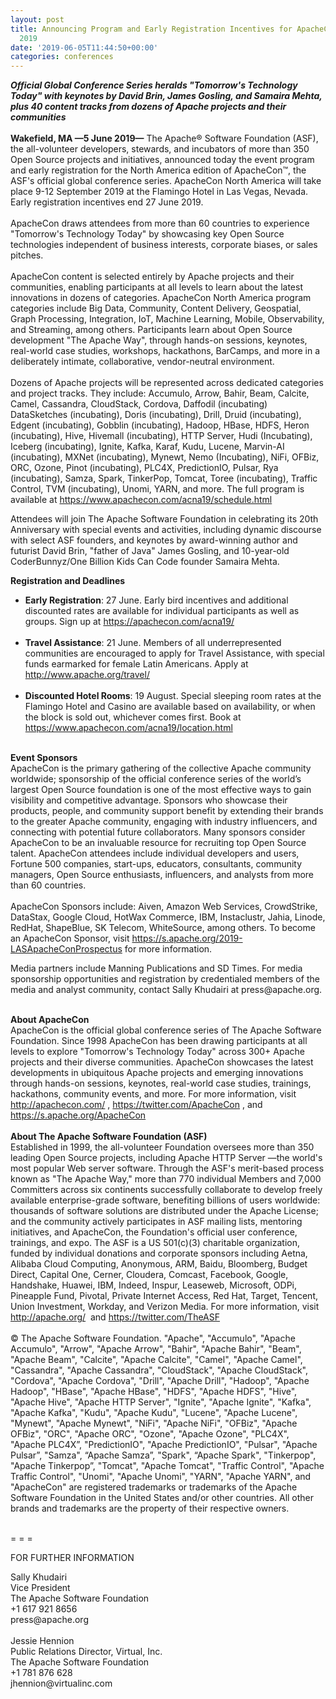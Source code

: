 ```yaml
---
layout: post
title: Announcing Program and Early Registration Incentives for ApacheCon™ North America
  2019
date: '2019-06-05T11:44:50+00:00'
categories: conferences
---
```

<div><strong><em>Official Global Conference Series heralds &quot;Tomorrow's Technology Today&quot; with keynotes by David Brin, James Gosling, and Samaira Mehta, plus 40 content tracks from dozens of Apache projects and their communities</em></strong></div> 
  <div><br /></div> 
  <div><strong>Wakefield, MA —5 June 2019—</strong> The Apache® Software Foundation (ASF), the all-volunteer developers, stewards, and incubators of more than 350 Open Source projects and initiatives, announced today the event program and early registration for the North America edition of ApacheCon™, the ASF's official global conference series. ApacheCon North America will take place 9-12 September 2019 at the Flamingo Hotel in Las Vegas, Nevada. Early registration incentives end 27 June 2019.</div> 
  <div><br /></div> 
  <div>ApacheCon draws attendees from more than 60 countries to experience &quot;Tomorrow's Technology Today&quot; by showcasing key Open Source technologies independent of business interests, corporate biases, or sales pitches.&nbsp;</div> 
  <div><br /></div> 
  <div>ApacheCon content is selected entirely by Apache projects and their communities, enabling participants at all levels to learn about the latest innovations in dozens of categories. ApacheCon North America program categories include Big Data, Community, Content Delivery, Geospatial, Graph Processing, Integration, IoT, Machine Learning, Mobile, Observability, and Streaming, among others. Participants learn about Open Source development &quot;The Apache Way&quot;, through hands-on sessions, keynotes, real-world case studies, workshops, hackathons, BarCamps, and more in a deliberately intimate, collaborative, vendor-neutral environment.</div> 
  <div><br /></div> 
  <div>Dozens of Apache projects will be represented across dedicated categories and project tracks. They include: Accumulo, Arrow, Bahir, Beam, Calcite, Camel, Cassandra, CloudStack, Cordova, Daffodil (incubating) DataSketches (incubating), Doris (incubating), Drill, Druid (incubating), Edgent (incubating), Gobblin (incubating), Hadoop, HBase, HDFS, Heron (incubating), Hive, Hivemall (incubating), HTTP Server, Hudi (Incubating), Iceberg (incubating), Ignite, Kafka, Karaf, Kudu, Lucene, Marvin-AI (incubating), MXNet (incubating), Mynewt, Nemo (Incubating), NiFi, OFBiz, ORC, Ozone, Pinot (incubating), PLC4X, PredictionIO, Pulsar, Rya (incubating), Samza, Spark, TinkerPop, Tomcat, Toree (incubating), Traffic Control, TVM (incubating), Unomi, YARN, and more. The full program is available at <a href="https://www.apachecon.com/acna19/schedule.html">https://www.apachecon.com/acna19/schedule.html</a><span style="white-space: pre;"> </span></div> 
  <p>Attendees will join The Apache Software Foundation in celebrating its 20th Anniversary with special events and activities, including dynamic discourse with select ASF founders, and keynotes by award-winning author and futurist David Brin, &quot;father of Java&quot; James Gosling, and 10-year-old CoderBunnyz/One Billion Kids Can Code founder Samaira Mehta.&nbsp;</p> 
  <div><strong>Registration and Deadlines</strong></div> 
  <div> 
    <ul> 
      <li><strong>Early Registration</strong>: 27 June. Early bird incentives and additional discounted rates are available for individual participants as well as groups. Sign up at <a href="https://apachecon.com/acna19/">https://apachecon.com/acna19/</a><br /><br /></li> 
      <li><strong>Travel Assistance</strong>: 21 June. Members of all underrepresented communities are encouraged to apply for Travel Assistance, with special funds earmarked for female Latin Americans. Apply at <a href="http://www.apache.org/travel/">http://www.apache.org/travel/</a><br /><br /></li> 
      <li><strong>Discounted Hotel Rooms</strong>: 19 August. Special sleeping room rates at the Flamingo Hotel and Casino are available based on availability, or when the block is sold out, whichever comes first. Book at <a href="https://www.apachecon.com/acna19/location.html">https://www.apachecon.com/acna19/location.html</a></li> 
    </ul> 
  </div> 
  <div><br /></div> 
  <div><strong>Event Sponsors</strong></div> 
  <div>ApacheCon is the primary gathering of the collective Apache community worldwide; sponsorship of the official conference series of the world’s largest Open Source foundation is one of the most effective ways to gain visibility and competitive advantage. Sponsors who showcase their products, people, and community support benefit by extending their brands to the greater Apache community, engaging with industry influencers, and connecting with potential future collaborators. Many sponsors consider ApacheCon to be an invaluable resource for recruiting top Open Source talent. ApacheCon attendees include individual developers and users, Fortune 500 companies, start-ups, educators, consultants, community managers, Open Source enthusiasts, influencers, and analysts from more than 60 countries.</div> 
  <div><br /></div> 
  <div>ApacheCon Sponsors include: Aiven, Amazon Web Services, CrowdStrike, DataStax, Google Cloud, HotWax Commerce, IBM, Instaclustr, Jahia, Linode, RedHat, ShapeBlue, SK Telecom, WhiteSource, among others. To become an ApacheCon Sponsor, visit <a href="https://s.apache.org/2019-LASApacheConProspectus">https://s.apache.org/2019-LASApacheConProspectus</a> for more information.</div> 
  <div></div> 
  <p>Media partners include Manning Publications and SD Times. For media sponsorship opportunities and registration by credentialed members of the media and analyst community, contact Sally Khudairi at press@apache.org.</p> 
  <div><br /></div> 
  <div><strong>About ApacheCon</strong></div> 
  <div>ApacheCon is the official global conference series of The Apache Software Foundation. Since 1998 ApacheCon has been drawing participants at all levels to explore &quot;Tomorrow's Technology Today&quot; across 300+ Apache projects and their diverse communities. ApacheCon showcases the latest developments in ubiquitous Apache projects and emerging innovations through hands-on sessions, keynotes, real-world case studies, trainings, hackathons, community events, and more. For more information, visit <a href="http://apachecon.com/">http://apachecon.com/</a> , <a href="https://twitter.com/ApacheCon">https://twitter.com/ApacheCon</a> , and <a href="https://s.apache.org/ApacheCon">https://s.apache.org/ApacheCon</a></div> 
  <div><br /></div> 
  <div><strong>About The Apache Software Foundation (ASF)</strong></div> 
  <div>Established in 1999, the all-volunteer Foundation oversees more than 350 leading Open Source projects, including Apache HTTP Server —the world's most popular Web server software. Through the ASF's merit-based process known as &quot;The Apache Way,&quot; more than 770 individual Members and 7,000 Committers across six continents successfully collaborate to develop freely available enterprise-grade software, benefiting billions of users worldwide: thousands of software solutions are distributed under the Apache License; and the community actively participates in ASF mailing lists, mentoring initiatives, and ApacheCon, the Foundation's official user conference, trainings, and expo. The ASF is a US 501(c)(3) charitable organization, funded by individual donations and corporate sponsors including Aetna, Alibaba Cloud Computing, Anonymous, ARM, Baidu, Bloomberg, Budget Direct, Capital One, Cerner, Cloudera, Comcast, Facebook, Google, Handshake, Huawei, IBM, Indeed, Inspur, Leaseweb, Microsoft, ODPi, Pineapple Fund, Pivotal, Private Internet Access, Red Hat, Target, Tencent, Union Investment, Workday, and Verizon Media. For more information, visit <a href="http://apache.org/">http://apache.org/</a>&nbsp; and <a href="https://twitter.com/TheASF">https://twitter.com/TheASF</a></div> 
  <div><br /></div> 
  <div>© The Apache Software Foundation. &quot;Apache&quot;, &quot;Accumulo&quot;, &quot;Apache Accumulo&quot;, &quot;Arrow&quot;, &quot;Apache Arrow&quot;, &quot;Bahir&quot;, &quot;Apache Bahir&quot;, &quot;Beam&quot;, &quot;Apache Beam&quot;, &quot;Calcite&quot;, &quot;Apache Calcite&quot;, &quot;Camel&quot;, &quot;Apache Camel&quot;, &quot;Cassandra&quot;, &quot;Apache Cassandra&quot;, &quot;CloudStack&quot;, &quot;Apache CloudStack&quot;, &quot;Cordova&quot;, &quot;Apache Cordova&quot;, &quot;Drill&quot;, &quot;Apache Drill&quot;, &quot;Hadoop&quot;, &quot;Apache Hadoop&quot;, &quot;HBase&quot;, &quot;Apache HBase&quot;, &quot;HDFS&quot;, &quot;Apache HDFS&quot;, &quot;Hive&quot;, &quot;Apache Hive&quot;, &quot;Apache HTTP Server&quot;, &quot;Ignite&quot;, &quot;Apache Ignite&quot;, &quot;Kafka&quot;, &quot;Apache Kafka&quot;, &quot;Kudu&quot;, &quot;Apache Kudu&quot;, &quot;Lucene&quot;, &quot;Apache Lucene&quot;, &quot;Mynewt&quot;, &quot;Apache Mynewt&quot;, &quot;NiFi&quot;, &quot;Apache NiFi&quot;, &quot;OFBiz&quot;, &quot;Apache OFBiz&quot;, &quot;ORC&quot;, &quot;Apache ORC&quot;, &quot;Ozone&quot;, &quot;Apache Ozone&quot;, &quot;PLC4X&quot;, &quot;Apache PLC4X”, &quot;PredictionIO&quot;, &quot;Apache PredictionIO&quot;, &quot;Pulsar&quot;, &quot;Apache Pulsar”, &quot;Samza&quot;, “Apache Samza”, &quot;Spark&quot;, “Apache Spark&quot;, &quot;Tinkerpop&quot;, &quot;Apache Tinkerpop”, &quot;Tomcat&quot;, &quot;Apache Tomcat&quot;, &quot;Traffic Control&quot;, &quot;Apache Traffic Control&quot;, &quot;Unomi&quot;, &quot;Apache Unomi&quot;, &quot;YARN&quot;, &quot;Apache YARN&quot;, and &quot;ApacheCon&quot; are registered trademarks or trademarks of the Apache Software Foundation in the United States and/or other countries. All other brands and trademarks are the property of their respective owners.</div> 
  <div><br /></div> 
  <div>
    <p>= = =</p>
    <p>FOR FURTHER INFORMATION</p>
  </div> 
  <div>Sally Khudairi</div> 
  <div>Vice President</div> 
  <div>The Apache Software Foundation</div> 
  <div>+1 617 921 8656</div> 
  <div>press@apache.org</div> 
  <div><br /></div> 
  <div>Jessie Hennion</div> 
  <div>Public Relations Director, Virtual, Inc.</div> 
  <div>The Apache Software Foundation</div> 
  <div>+1 781 876 628</div> 
  <div>jhennion@virtualinc.com</div>
